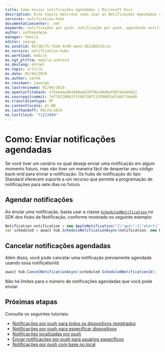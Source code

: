 ```yaml
---
title: Como enviar notificações agendadas | Microsoft Docs
description: Este tópico descreve como usar as Notificações Agendadas com os Hubs de Notificação do Azure.
services: notification-hubs
documentationcenter: .net
keywords: notificações por push, notificação por push, agendando notificações por push
author: sethmanheim
manager: femila
editor: jwargo
ms.assetid: 6b718c75-75dd-4c99-aee3-db1288235c1a
ms.service: notification-hubs
ms.workload: mobile
ms.tgt_pltfrm: mobile-android
ms.devlang: dotnet
ms.topic: article
ms.date: 01/04/2019
ms.author: sethm
ms.reviewer: jowargo
ms.lastreviewed: 01/04/2019
ms.openlocfilehash: ef5eedaa903480ae670f9bc48d0af89744a99d22
ms.sourcegitcommit: 7df70220062f1f09738f113f860fad7ab5736e88
ms.translationtype: MT
ms.contentlocale: pt-BR
ms.lasthandoff: 09/24/2019
ms.locfileid: "71213009"
---
```

# <a name="how-to-send-scheduled-notifications"></a>Como: Enviar notificações agendadas

Se você tiver um cenário no qual deseja enviar uma notificação em algum momento futuro, mas não tiver um maneira fácil de despertar seu código back-end para enviar a notificação. Os hubs de notificação do tipo Standard oferecem suporte a um recurso que permite a programação de notificações para sete dias no futuro.


## <a name="schedule-your-notifications"></a>Agendar notificações
Ao enviar uma notificação, basta usar a classe [`ScheduledNotification` ](https://msdn.microsoft.com/library/microsoft.azure.notificationhubs.schedulednotification.aspx) no SDK dos Hubs de Notificação, conforme mostrado no seguinte exemplo:

```csharp
Notification notification = new AppleNotification("{\"aps\":{\"alert\":\"Happy birthday!\"}}");
var scheduled = await hub.ScheduleNotificationAsync(notification, new DateTime(2014, 7, 19, 0, 0, 0));
```

## <a name="cancel-scheduled-notifications"></a>Cancelar notificações agendadas
Além disso, você pode cancelar uma notificação previamente agendada usando essa notificationId:

```csharp
await hub.CancelNotificationAsync(scheduled.ScheduledNotificationId);
```

Não há limites para o número de notificações agendadas que você pode enviar.

## <a name="next-steps"></a>Próximas etapas

Consulte os seguintes tutoriais:

 - [Notificações por push para todos os dispositivos registrados](notification-hubs-windows-store-dotnet-get-started-wns-push-notification.md)
 - [Notificações por push para especificar dispositivos](notification-hubs-windows-notification-dotnet-push-xplat-segmented-wns.md)
 - [Notificações localizadas por push](notification-hubs-windows-store-dotnet-xplat-localized-wns-push-notification.md)
 - [Enviar notificações por push para usuários específicos](notification-hubs-aspnet-backend-windows-dotnet-wns-notification.md) 
 - [Notificações por push com base no local](notification-hubs-push-bing-spatial-data-geofencing-notification.md)
